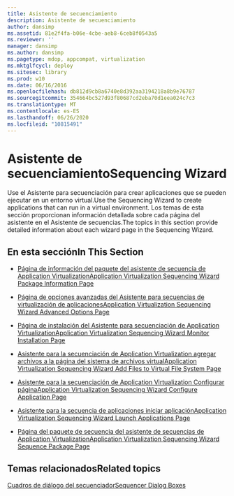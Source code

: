 ```yaml
---
title: Asistente de secuenciamiento
description: Asistente de secuenciamiento
author: dansimp
ms.assetid: 81e2f4fa-b06e-4cbe-aeb8-6ceb8f0543a5
ms.reviewer: ''
manager: dansimp
ms.author: dansimp
ms.pagetype: mdop, appcompat, virtualization
ms.mktglfcycl: deploy
ms.sitesec: library
ms.prod: w10
ms.date: 06/16/2016
ms.openlocfilehash: db812d9cb8a6740e8d392aa3194218a8b9e76787
ms.sourcegitcommit: 354664bc527d93f80687cd2eba70d1eea024c7c3
ms.translationtype: MT
ms.contentlocale: es-ES
ms.lasthandoff: 06/26/2020
ms.locfileid: "10815491"
---
```

# <span data-ttu-id="05783-103">Asistente de secuenciamiento</span><span class="sxs-lookup"><span data-stu-id="05783-103">Sequencing Wizard</span></span>


<span data-ttu-id="05783-104">Use el Asistente para secuenciación para crear aplicaciones que se pueden ejecutar en un entorno virtual.</span><span class="sxs-lookup"><span data-stu-id="05783-104">Use the Sequencing Wizard to create applications that can run in a virtual environment.</span></span> <span data-ttu-id="05783-105">Los temas de esta sección proporcionan información detallada sobre cada página del asistente en el Asistente de secuencias.</span><span class="sxs-lookup"><span data-stu-id="05783-105">The topics in this section provide detailed information about each wizard page in the Sequencing Wizard.</span></span>

## <span data-ttu-id="05783-106">En esta sección</span><span class="sxs-lookup"><span data-stu-id="05783-106">In This Section</span></span>


-   [<span data-ttu-id="05783-107">Página de información del paquete del asistente de secuencia de Application Virtualization</span><span class="sxs-lookup"><span data-stu-id="05783-107">Application Virtualization Sequencing Wizard Package Information Page</span></span>](application-virtualization-sequencing-wizard-package-information-page-keep.md)

-   [<span data-ttu-id="05783-108">Página de opciones avanzadas del Asistente para secuencias de virtualización de aplicaciones</span><span class="sxs-lookup"><span data-stu-id="05783-108">Application Virtualization Sequencing Wizard Advanced Options Page</span></span>](application-virtualization-sequencing-wizard-advanced-options-page.md)

-   [<span data-ttu-id="05783-109">Página de instalación del Asistente para secuenciación de Application Virtualization</span><span class="sxs-lookup"><span data-stu-id="05783-109">Application Virtualization Sequencing Wizard Monitor Installation Page</span></span>](application-virtualization-sequencing-wizard-monitor-installation-page.md)

-   [<span data-ttu-id="05783-110">Asistente para la secuenciación de Application Virtualization agregar archivos a la página del sistema de archivos virtual</span><span class="sxs-lookup"><span data-stu-id="05783-110">Application Virtualization Sequencing Wizard Add Files to Virtual File System Page</span></span>](application-virtualization-sequencing-wizard-add-files-to-virtual-file-system-page.md)

-   [<span data-ttu-id="05783-111">Asistente para la secuenciación de Application Virtualization Configurar página</span><span class="sxs-lookup"><span data-stu-id="05783-111">Application Virtualization Sequencing Wizard Configure Application Page</span></span>](application-virtualization-sequencing-wizard-configure-application-page-keep.md)

-   [<span data-ttu-id="05783-112">Asistente para la secuencia de aplicaciones iniciar aplicación</span><span class="sxs-lookup"><span data-stu-id="05783-112">Application Virtualization Sequencing Wizard Launch Applications Page</span></span>](application-virtualization-sequencing-wizard-launch-applications-page.md)

-   [<span data-ttu-id="05783-113">Página del paquete de secuencia del asistente de secuencias de Application Virtualization</span><span class="sxs-lookup"><span data-stu-id="05783-113">Application Virtualization Sequencing Wizard Sequence Package Page</span></span>](application-virtualization-sequencing-wizard-sequence-package-page.md)

## <span data-ttu-id="05783-114">Temas relacionados</span><span class="sxs-lookup"><span data-stu-id="05783-114">Related topics</span></span>


[<span data-ttu-id="05783-115">Cuadros de diálogo del secuenciador</span><span class="sxs-lookup"><span data-stu-id="05783-115">Sequencer Dialog Boxes</span></span>](sequencer-dialog-boxes.md)

 

 





